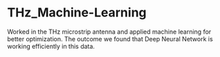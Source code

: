 # THz_Machine-Learning
Worked in the THz microstrip antenna and applied machine learning for better optimization. The outcome we found that Deep Neural Network is working efficiently in this data.

